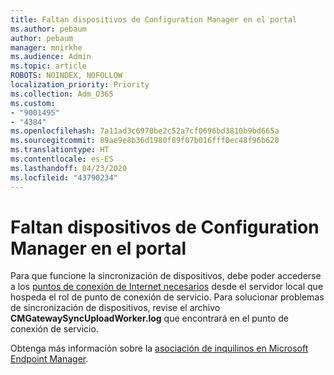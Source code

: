 ```yaml
---
title: Faltan dispositivos de Configuration Manager en el portal
ms.author: pebaum
author: pebaum
manager: mnirkhe
ms.audience: Admin
ms.topic: article
ROBOTS: NOINDEX, NOFOLLOW
localization_priority: Priority
ms.collection: Adm_O365
ms.custom:
- "9001495"
- "4384"
ms.openlocfilehash: 7a11ad3c6970be2c52a7cf0696bd3810b9bd665a
ms.sourcegitcommit: 89ae9e8b36d1980f89f07b016fff0ec48f96b620
ms.translationtype: HT
ms.contentlocale: es-ES
ms.lasthandoff: 04/23/2020
ms.locfileid: "43790234"
---
```

# <a name="configuration-manager-devices-missing-in-the-portal"></a>Faltan dispositivos de Configuration Manager en el portal

Para que funcione la sincronización de dispositivos, debe poder accederse a los [puntos de conexión de Internet necesarios](https://docs.microsoft.com/configmgr/tenant-attach/device-sync-actions#internet-endpoints) desde el servidor local que hospeda el rol de punto de conexión de servicio. Para solucionar problemas de sincronización de dispositivos, revise el archivo **CMGatewaySyncUploadWorker.log** que encontrará en el punto de conexión de servicio.

Obtenga más información sobre la [asociación de inquilinos en Microsoft Endpoint Manager](https://docs.microsoft.com/configmgr/tenant-attach/).
